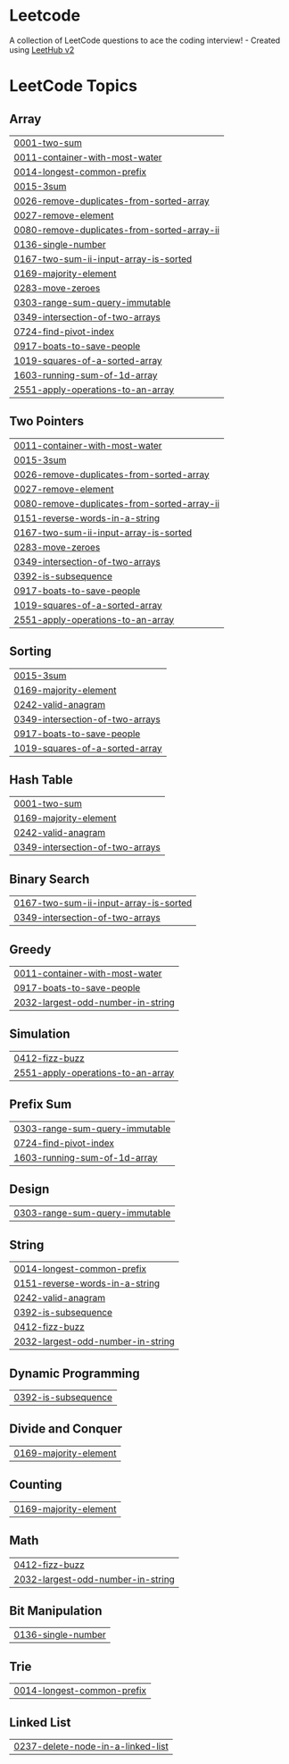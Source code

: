 # Leetcode
A collection of LeetCode questions to ace the coding interview! - Created using [LeetHub v2](https://github.com/arunbhardwaj/LeetHub-2.0)

<!---LeetCode Topics Start-->
# LeetCode Topics
## Array
|  |
| ------- |
| [0001-two-sum](https://github.com/harinii-a/Leetcode/tree/master/0001-two-sum) |
| [0011-container-with-most-water](https://github.com/harinii-a/Leetcode/tree/master/0011-container-with-most-water) |
| [0014-longest-common-prefix](https://github.com/harinii-a/Leetcode/tree/master/0014-longest-common-prefix) |
| [0015-3sum](https://github.com/harinii-a/Leetcode/tree/master/0015-3sum) |
| [0026-remove-duplicates-from-sorted-array](https://github.com/harinii-a/Leetcode/tree/master/0026-remove-duplicates-from-sorted-array) |
| [0027-remove-element](https://github.com/harinii-a/Leetcode/tree/master/0027-remove-element) |
| [0080-remove-duplicates-from-sorted-array-ii](https://github.com/harinii-a/Leetcode/tree/master/0080-remove-duplicates-from-sorted-array-ii) |
| [0136-single-number](https://github.com/harinii-a/Leetcode/tree/master/0136-single-number) |
| [0167-two-sum-ii-input-array-is-sorted](https://github.com/harinii-a/Leetcode/tree/master/0167-two-sum-ii-input-array-is-sorted) |
| [0169-majority-element](https://github.com/harinii-a/Leetcode/tree/master/0169-majority-element) |
| [0283-move-zeroes](https://github.com/harinii-a/Leetcode/tree/master/0283-move-zeroes) |
| [0303-range-sum-query-immutable](https://github.com/harinii-a/Leetcode/tree/master/0303-range-sum-query-immutable) |
| [0349-intersection-of-two-arrays](https://github.com/harinii-a/Leetcode/tree/master/0349-intersection-of-two-arrays) |
| [0724-find-pivot-index](https://github.com/harinii-a/Leetcode/tree/master/0724-find-pivot-index) |
| [0917-boats-to-save-people](https://github.com/harinii-a/Leetcode/tree/master/0917-boats-to-save-people) |
| [1019-squares-of-a-sorted-array](https://github.com/harinii-a/Leetcode/tree/master/1019-squares-of-a-sorted-array) |
| [1603-running-sum-of-1d-array](https://github.com/harinii-a/Leetcode/tree/master/1603-running-sum-of-1d-array) |
| [2551-apply-operations-to-an-array](https://github.com/harinii-a/Leetcode/tree/master/2551-apply-operations-to-an-array) |
## Two Pointers
|  |
| ------- |
| [0011-container-with-most-water](https://github.com/harinii-a/Leetcode/tree/master/0011-container-with-most-water) |
| [0015-3sum](https://github.com/harinii-a/Leetcode/tree/master/0015-3sum) |
| [0026-remove-duplicates-from-sorted-array](https://github.com/harinii-a/Leetcode/tree/master/0026-remove-duplicates-from-sorted-array) |
| [0027-remove-element](https://github.com/harinii-a/Leetcode/tree/master/0027-remove-element) |
| [0080-remove-duplicates-from-sorted-array-ii](https://github.com/harinii-a/Leetcode/tree/master/0080-remove-duplicates-from-sorted-array-ii) |
| [0151-reverse-words-in-a-string](https://github.com/harinii-a/Leetcode/tree/master/0151-reverse-words-in-a-string) |
| [0167-two-sum-ii-input-array-is-sorted](https://github.com/harinii-a/Leetcode/tree/master/0167-two-sum-ii-input-array-is-sorted) |
| [0283-move-zeroes](https://github.com/harinii-a/Leetcode/tree/master/0283-move-zeroes) |
| [0349-intersection-of-two-arrays](https://github.com/harinii-a/Leetcode/tree/master/0349-intersection-of-two-arrays) |
| [0392-is-subsequence](https://github.com/harinii-a/Leetcode/tree/master/0392-is-subsequence) |
| [0917-boats-to-save-people](https://github.com/harinii-a/Leetcode/tree/master/0917-boats-to-save-people) |
| [1019-squares-of-a-sorted-array](https://github.com/harinii-a/Leetcode/tree/master/1019-squares-of-a-sorted-array) |
| [2551-apply-operations-to-an-array](https://github.com/harinii-a/Leetcode/tree/master/2551-apply-operations-to-an-array) |
## Sorting
|  |
| ------- |
| [0015-3sum](https://github.com/harinii-a/Leetcode/tree/master/0015-3sum) |
| [0169-majority-element](https://github.com/harinii-a/Leetcode/tree/master/0169-majority-element) |
| [0242-valid-anagram](https://github.com/harinii-a/Leetcode/tree/master/0242-valid-anagram) |
| [0349-intersection-of-two-arrays](https://github.com/harinii-a/Leetcode/tree/master/0349-intersection-of-two-arrays) |
| [0917-boats-to-save-people](https://github.com/harinii-a/Leetcode/tree/master/0917-boats-to-save-people) |
| [1019-squares-of-a-sorted-array](https://github.com/harinii-a/Leetcode/tree/master/1019-squares-of-a-sorted-array) |
## Hash Table
|  |
| ------- |
| [0001-two-sum](https://github.com/harinii-a/Leetcode/tree/master/0001-two-sum) |
| [0169-majority-element](https://github.com/harinii-a/Leetcode/tree/master/0169-majority-element) |
| [0242-valid-anagram](https://github.com/harinii-a/Leetcode/tree/master/0242-valid-anagram) |
| [0349-intersection-of-two-arrays](https://github.com/harinii-a/Leetcode/tree/master/0349-intersection-of-two-arrays) |
## Binary Search
|  |
| ------- |
| [0167-two-sum-ii-input-array-is-sorted](https://github.com/harinii-a/Leetcode/tree/master/0167-two-sum-ii-input-array-is-sorted) |
| [0349-intersection-of-two-arrays](https://github.com/harinii-a/Leetcode/tree/master/0349-intersection-of-two-arrays) |
## Greedy
|  |
| ------- |
| [0011-container-with-most-water](https://github.com/harinii-a/Leetcode/tree/master/0011-container-with-most-water) |
| [0917-boats-to-save-people](https://github.com/harinii-a/Leetcode/tree/master/0917-boats-to-save-people) |
| [2032-largest-odd-number-in-string](https://github.com/harinii-a/Leetcode/tree/master/2032-largest-odd-number-in-string) |
## Simulation
|  |
| ------- |
| [0412-fizz-buzz](https://github.com/harinii-a/Leetcode/tree/master/0412-fizz-buzz) |
| [2551-apply-operations-to-an-array](https://github.com/harinii-a/Leetcode/tree/master/2551-apply-operations-to-an-array) |
## Prefix Sum
|  |
| ------- |
| [0303-range-sum-query-immutable](https://github.com/harinii-a/Leetcode/tree/master/0303-range-sum-query-immutable) |
| [0724-find-pivot-index](https://github.com/harinii-a/Leetcode/tree/master/0724-find-pivot-index) |
| [1603-running-sum-of-1d-array](https://github.com/harinii-a/Leetcode/tree/master/1603-running-sum-of-1d-array) |
## Design
|  |
| ------- |
| [0303-range-sum-query-immutable](https://github.com/harinii-a/Leetcode/tree/master/0303-range-sum-query-immutable) |
## String
|  |
| ------- |
| [0014-longest-common-prefix](https://github.com/harinii-a/Leetcode/tree/master/0014-longest-common-prefix) |
| [0151-reverse-words-in-a-string](https://github.com/harinii-a/Leetcode/tree/master/0151-reverse-words-in-a-string) |
| [0242-valid-anagram](https://github.com/harinii-a/Leetcode/tree/master/0242-valid-anagram) |
| [0392-is-subsequence](https://github.com/harinii-a/Leetcode/tree/master/0392-is-subsequence) |
| [0412-fizz-buzz](https://github.com/harinii-a/Leetcode/tree/master/0412-fizz-buzz) |
| [2032-largest-odd-number-in-string](https://github.com/harinii-a/Leetcode/tree/master/2032-largest-odd-number-in-string) |
## Dynamic Programming
|  |
| ------- |
| [0392-is-subsequence](https://github.com/harinii-a/Leetcode/tree/master/0392-is-subsequence) |
## Divide and Conquer
|  |
| ------- |
| [0169-majority-element](https://github.com/harinii-a/Leetcode/tree/master/0169-majority-element) |
## Counting
|  |
| ------- |
| [0169-majority-element](https://github.com/harinii-a/Leetcode/tree/master/0169-majority-element) |
## Math
|  |
| ------- |
| [0412-fizz-buzz](https://github.com/harinii-a/Leetcode/tree/master/0412-fizz-buzz) |
| [2032-largest-odd-number-in-string](https://github.com/harinii-a/Leetcode/tree/master/2032-largest-odd-number-in-string) |
## Bit Manipulation
|  |
| ------- |
| [0136-single-number](https://github.com/harinii-a/Leetcode/tree/master/0136-single-number) |
## Trie
|  |
| ------- |
| [0014-longest-common-prefix](https://github.com/harinii-a/Leetcode/tree/master/0014-longest-common-prefix) |
## Linked List
|  |
| ------- |
| [0237-delete-node-in-a-linked-list](https://github.com/harinii-a/Leetcode/tree/master/0237-delete-node-in-a-linked-list) |
<!---LeetCode Topics End-->
